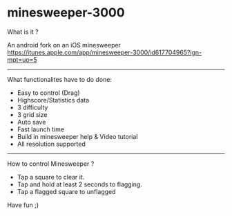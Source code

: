 minesweeper-3000
================

What is it ?


An android fork on an iOS minesweeper https://itunes.apple.com/app/minesweeper-3000/id617704965?ign-mpt=uo=5

-----------------------------------

What functionalites have to do done:


- Easy to control (Drag) 
- Highscore/Statistics data 
- 3 difficulty 
- 3 grid size 
- Auto save 
- Fast launch time 
- Build in minesweeper help & Video tutorial
- All resolution supported

-----------------------------------

How to control Minesweeper ?


- Tap a square to clear it.
- Tap and hold at least 2 seconds to flagging.
- Tap a flagged square to unflagged

Have fun ;)